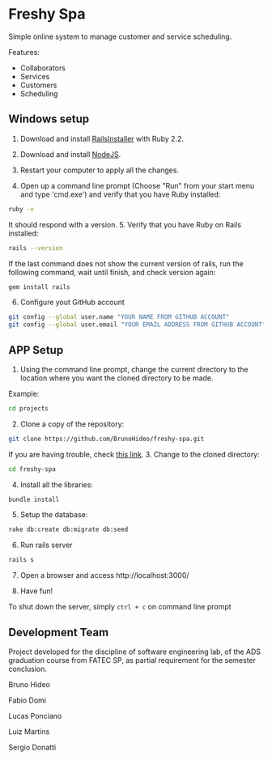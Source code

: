 Freshy Spa
==========

Simple online system to manage customer and service scheduling.

Features:

* Collaborators
* Services
* Customers
* Scheduling

## Windows setup

1. Download and install [RailsInstaller](http://railsinstaller.org/en) with Ruby 2.2.

2. Download and install [NodeJS](https://nodejs.org/en/).

3. Restart your computer to apply all the changes.

4. Open up a command line prompt (Choose "Run" from your start menu and type 'cmd.exe') and verify that you have Ruby installed:

  ```sh
  ruby -v
  ```
  It should respond with a version.
5. Verify that you have Ruby on Rails installed:

  ```sh
  rails --version
  ```
  If the last command does not show the current version of rails, run the following command, wait until finish, and check version again:
  
  ```sh
  gem install rails
  ```
6. Configure yout GitHub account

  ```sh
  git config --global user.name "YOUR NAME FROM GITHUB ACCOUNT"
  git config --global user.email "YOUR EMAIL ADDRESS FROM GITHUB ACCOUNT"
  ```
  
## APP Setup

1. Using the command line prompt, change the current directory to the location where you want the cloned directory to be made.

  Example: 
  ```sh
  cd projects
  ```
2. Clone a copy of the repository:

  ```sh
  git clone https://github.com/BrunoHideo/freshy-spa.git
  ```
  If you are having trouble, check [this link](https://help.github.com/articles/cloning-a-repository/).
3. Change to the cloned directory:

  ```sh
  cd freshy-spa
  ```
4. Install all the libraries:

  ```sh
  bundle install
  ```
5. Setup the database:

  ```sh
  rake db:create db:migrate db:seed
  ```
6. Run rails server

  ```sh
  rails s
  ```
7. Open a browser and access http://localhost:3000/

8. Have fun!

To shut down the server, simply `ctrl + c` on command line prompt

## Development Team

Project developed for the discipline of software engineering lab, of the ADS graduation course from FATEC SP, as partial requirement for the semester conclusion.

Bruno Hideo

Fabio Domi

Lucas Ponciano

Luiz Martins

Sergio Donatti
